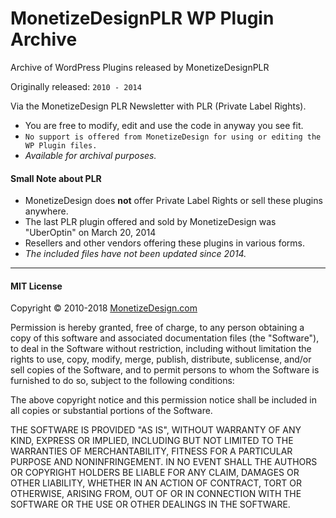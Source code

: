 # MonetizeDesignPLR WP Plugin Archive

Archive of WordPress Plugins released by MonetizeDesignPLR

Originally released: `2010 - 2014` 

Via the MonetizeDesign PLR Newsletter with PLR (Private Label Rights).

- You are free to modify, edit and use the code in anyway you see fit.
- `No support is offered from MonetizeDesign for using or editing the WP Plugin files.` 
- *Available for archival purposes.*

#### Small Note about PLR

- MonetizeDesign does **not** offer Private Label Rights or sell these plugins anywhere.
- The last PLR plugin offered and sold by MonetizeDesign was "UberOptin" on March 20, 2014
- Resellers and other vendors offering these plugins in various forms. 
- *The included files have not been updated since 2014.*

***

#### MIT License

Copyright &copy; 2010-2018 [MonetizeDesign.com](https://www.monetizedesign.com/)

Permission is hereby granted, free of charge, to any person obtaining a copy
of this software and associated documentation files (the "Software"), to deal
in the Software without restriction, including without limitation the rights
to use, copy, modify, merge, publish, distribute, sublicense, and/or sell
copies of the Software, and to permit persons to whom the Software is
furnished to do so, subject to the following conditions:

The above copyright notice and this permission notice shall be included in all
copies or substantial portions of the Software.

THE SOFTWARE IS PROVIDED "AS IS", WITHOUT WARRANTY OF ANY KIND, EXPRESS OR
IMPLIED, INCLUDING BUT NOT LIMITED TO THE WARRANTIES OF MERCHANTABILITY,
FITNESS FOR A PARTICULAR PURPOSE AND NONINFRINGEMENT. IN NO EVENT SHALL THE
AUTHORS OR COPYRIGHT HOLDERS BE LIABLE FOR ANY CLAIM, DAMAGES OR OTHER
LIABILITY, WHETHER IN AN ACTION OF CONTRACT, TORT OR OTHERWISE, ARISING FROM,
OUT OF OR IN CONNECTION WITH THE SOFTWARE OR THE USE OR OTHER DEALINGS IN THE
SOFTWARE.
